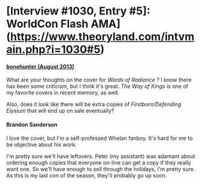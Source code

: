 # [Interview #1030, Entry #5]: WorldCon Flash AMA](https://www.theoryland.com/intvmain.php?i=1030#5)

#### [bonehunter (August 2013)](http://www.reddit.com/r/Fantasy/comments/1lhf1e/worldcon_flash_ama_brandon_sanderson/cbz8zt1)

What are your thoughts on the cover for
*Words of Radiance*
? I know there has been some criticism, but I think it's great.
*The Way of Kings*
is one of my favorite covers in recent memory, as well.

Also, does it look like there will be extra copies of
*Firstborn/Defending Elysium*
that will end up on sale eventually?

#### Brandon Sanderson

I love the cover, but I'm a self-professed Whelan fanboy. It's hard for me to be objective about his work.

I'm pretty sure we'll have leftovers. Peter (my assistant) was adamant about ordering enough copies that everyone on-line can get a copy if they really want one. So we'll have enough to sell through the holidays, I'm pretty sure. As this is my last con of the season, they'll probably go up soon.

